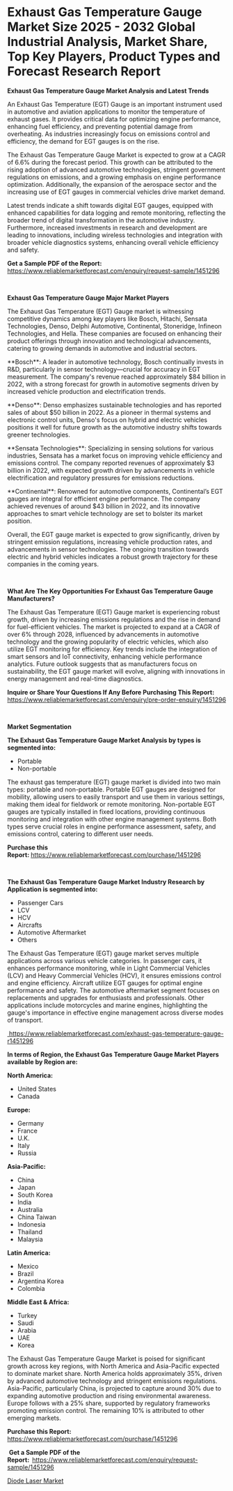 <p><h1>Exhaust Gas Temperature Gauge Market Size 2025 - 2032 Global Industrial Analysis, Market Share, Top Key Players, Product Types and Forecast Research Report</h1></p><p><strong>Exhaust Gas Temperature Gauge Market Analysis and Latest Trends</strong></p>
<p><p>An Exhaust Gas Temperature (EGT) Gauge is an important instrument used in automotive and aviation applications to monitor the temperature of exhaust gases. It provides critical data for optimizing engine performance, enhancing fuel efficiency, and preventing potential damage from overheating. As industries increasingly focus on emissions control and efficiency, the demand for EGT gauges is on the rise.</p><p>The Exhaust Gas Temperature Gauge Market is expected to grow at a CAGR of 6.6% during the forecast period. This growth can be attributed to the rising adoption of advanced automotive technologies, stringent government regulations on emissions, and a growing emphasis on engine performance optimization. Additionally, the expansion of the aerospace sector and the increasing use of EGT gauges in commercial vehicles drive market demand. </p><p>Latest trends indicate a shift towards digital EGT gauges, equipped with enhanced capabilities for data logging and remote monitoring, reflecting the broader trend of digital transformation in the automotive industry. Furthermore, increased investments in research and development are leading to innovations, including wireless technologies and integration with broader vehicle diagnostics systems, enhancing overall vehicle efficiency and safety.</p></p>
<p><strong>Get a Sample PDF of the Report:&nbsp;</strong> <a href="https://www.reliablemarketforecast.com/enquiry/request-sample/1451296?utm_campaign=1885&utm_medium=2&utm_source=Github&utm_content=ia&utm_term=17022025&utm_id=exhaust-gas-temperature-gauge">https://www.reliablemarketforecast.com/enquiry/request-sample/1451296</a></p>
<p>&nbsp;</p>
<p><strong>Exhaust Gas Temperature Gauge Major Market Players</strong></p>
<p><p>The Exhaust Gas Temperature (EGT) Gauge market is witnessing competitive dynamics among key players like Bosch, Hitachi, Sensata Technologies, Denso, Delphi Automotive, Continental, Stoneridge, Infineon Technologies, and Hella. These companies are focused on enhancing their product offerings through innovation and technological advancements, catering to growing demands in automotive and industrial sectors.</p><p>**Bosch**: A leader in automotive technology, Bosch continually invests in R&D, particularly in sensor technology—crucial for accuracy in EGT measurement. The company's revenue reached approximately $84 billion in 2022, with a strong forecast for growth in automotive segments driven by increased vehicle production and electrification trends.</p><p>**Denso**: Denso emphasizes sustainable technologies and has reported sales of about $50 billion in 2022. As a pioneer in thermal systems and electronic control units, Denso's focus on hybrid and electric vehicles positions it well for future growth as the automotive industry shifts towards greener technologies.</p><p>**Sensata Technologies**: Specializing in sensing solutions for various industries, Sensata has a market focus on improving vehicle efficiency and emissions control. The company reported revenues of approximately $3 billion in 2022, with expected growth driven by advancements in vehicle electrification and regulatory pressures for emissions reductions.</p><p>**Continental**: Renowned for automotive components, Continental’s EGT gauges are integral for efficient engine performance. The company achieved revenues of around $43 billion in 2022, and its innovative approaches to smart vehicle technology are set to bolster its market position.</p><p>Overall, the EGT gauge market is expected to grow significantly, driven by stringent emission regulations, increasing vehicle production rates, and advancements in sensor technologies. The ongoing transition towards electric and hybrid vehicles indicates a robust growth trajectory for these companies in the coming years.</p></p>
<p>&nbsp;</p>
<p><strong>What Are The Key Opportunities For Exhaust Gas Temperature Gauge Manufacturers?</strong></p>
<p><p>The Exhaust Gas Temperature (EGT) Gauge market is experiencing robust growth, driven by increasing emissions regulations and the rise in demand for fuel-efficient vehicles. The market is projected to expand at a CAGR of over 6% through 2028, influenced by advancements in automotive technology and the growing popularity of electric vehicles, which also utilize EGT monitoring for efficiency. Key trends include the integration of smart sensors and IoT connectivity, enhancing vehicle performance analytics. Future outlook suggests that as manufacturers focus on sustainability, the EGT gauge market will evolve, aligning with innovations in energy management and real-time diagnostics.</p></p>
<p><strong>Inquire or Share Your Questions If Any Before Purchasing This Report:</strong> <a href="https://www.reliablemarketforecast.com/enquiry/pre-order-enquiry/1451296?utm_campaign=1885&utm_medium=2&utm_source=Github&utm_content=ia&utm_term=17022025&utm_id=exhaust-gas-temperature-gauge">https://www.reliablemarketforecast.com/enquiry/pre-order-enquiry/1451296</a></p>
<p>&nbsp;</p>
<p><strong>Market Segmentation</strong></p>
<p><strong>The Exhaust Gas Temperature Gauge Market Analysis by types is segmented into:</strong></p>
<p><ul><li>Portable</li><li>Non-portable</li></ul></p>
<p><p>The exhaust gas temperature (EGT) gauge market is divided into two main types: portable and non-portable. Portable EGT gauges are designed for mobility, allowing users to easily transport and use them in various settings, making them ideal for fieldwork or remote monitoring. Non-portable EGT gauges are typically installed in fixed locations, providing continuous monitoring and integration with other engine management systems. Both types serve crucial roles in engine performance assessment, safety, and emissions control, catering to different user needs.</p></p>
<p><strong>Purchase this Report:&nbsp;</strong><a href="https://www.reliablemarketforecast.com/purchase/1451296?utm_campaign=1885&utm_medium=2&utm_source=Github&utm_content=ia&utm_term=17022025&utm_id=exhaust-gas-temperature-gauge">https://www.reliablemarketforecast.com/purchase/1451296</a></p>
<p>&nbsp;</p>
<p><strong>The Exhaust Gas Temperature Gauge Market Industry Research by Application is segmented into:</strong></p>
<p><ul><li>Passenger Cars</li><li>LCV</li><li>HCV</li><li>Aircrafts</li><li>Automotive Aftermarket</li><li>Others</li></ul></p>
<p><p>The Exhaust Gas Temperature (EGT) gauge market serves multiple applications across various vehicle categories. In passenger cars, it enhances performance monitoring, while in Light Commercial Vehicles (LCV) and Heavy Commercial Vehicles (HCV), it ensures emissions control and engine efficiency. Aircraft utilize EGT gauges for optimal engine performance and safety. The automotive aftermarket segment focuses on replacements and upgrades for enthusiasts and professionals. Other applications include motorcycles and marine engines, highlighting the gauge's importance in effective engine management across diverse modes of transport.</p></p>
<p><a href="https://www.reliablemarketforecast.com/exhaust-gas-temperature-gauge-r1451296?utm_campaign=1885&utm_medium=2&utm_source=Github&utm_content=ia&utm_term=17022025&utm_id=exhaust-gas-temperature-gauge">&nbsp;https://www.reliablemarketforecast.com/exhaust-gas-temperature-gauge-r1451296</a></p>
<p><strong>In terms of Region, the Exhaust Gas Temperature Gauge Market Players available by Region are:</strong></p>
<p>
    <p> <strong> North America: </strong>
        <ul>
            <li>United States</li>
            <li>Canada</li>
        </ul>
        </p> 
    <p> <strong> Europe: </strong>
        <ul>
            <li>Germany</li>
            <li>France</li>
            <li>U.K.</li>
            <li>Italy</li>
            <li>Russia</li>
        </ul>
        </p> 
    <p> <strong> Asia-Pacific: </strong>
        <ul>
            <li>China</li>
            <li>Japan</li>
            <li>South Korea</li>
            <li>India</li>
            <li>Australia</li>
            <li>China Taiwan</li>
            <li>Indonesia</li>
            <li>Thailand</li>
            <li>Malaysia</li>
        </ul>
        </p> 
    <p> <strong> Latin America: </strong>
        <ul>
            <li>Mexico</li>
            <li>Brazil</li>
            <li>Argentina Korea</li>
            <li>Colombia</li>
        </ul>
        </p> 
    <p> <strong> Middle East & Africa: </strong>
        <ul>
            <li>Turkey</li>
            <li>Saudi</li>
            <li>Arabia</li>
            <li>UAE</li>
            <li>Korea</li>
        </ul>
    </p>
    </p>
<p><p>The Exhaust Gas Temperature Gauge Market is poised for significant growth across key regions, with North America and Asia-Pacific expected to dominate market share. North America holds approximately 35%, driven by advanced automotive technology and stringent emissions regulations. Asia-Pacific, particularly China, is projected to capture around 30% due to expanding automotive production and rising environmental awareness. Europe follows with a 25% share, supported by regulatory frameworks promoting emission control. The remaining 10% is attributed to other emerging markets.</p></p>
<p><strong>Purchase this Report: </strong><a href="https://www.reliablemarketforecast.com/purchase/1451296?utm_campaign=1885&utm_medium=2&utm_source=Github&utm_content=ia&utm_term=17022025&utm_id=exhaust-gas-temperature-gauge">https://www.reliablemarketforecast.com/purchase/1451296</a></p>
<p>&nbsp;<strong>Get a Sample PDF of the Report:&nbsp;&nbsp;</strong><a href="https://www.reliablemarketforecast.com/enquiry/request-sample/1451296?utm_campaign=1885&utm_medium=2&utm_source=Github&utm_content=ia&utm_term=17022025&utm_id=exhaust-gas-temperature-gauge">https://www.reliablemarketforecast.com/enquiry/request-sample/1451296</a></p>
<p><strong></strong></p>
<p><p><a href="https://github.com/sofayahoo2023/Market-Research-Report-List-7/blob/main/diode-laser-market.md?utm_campaign=1885&utm_medium=2&utm_source=Github&utm_content=ia&utm_term=17022025&utm_id=exhaust-gas-temperature-gauge">Diode Laser Market</a></p></p>